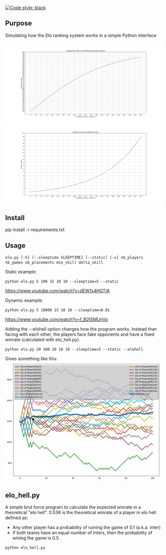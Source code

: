 [![Code style: black](https://img.shields.io/badge/code%20style-black-000000.svg)](https://github.com/ambv/black)

## Purpose
Simulating how the Elo ranking system works in a simple Python interface 

![expected_winrate.png](expected_winrate.png)
![nb_wins.png](nb_wins.png)

## Install
pip install -r requirements.txt

## Usage
``` 
elo.py [-h] [--sleeptime SLEEPTIME] [--static] [-v] nb_players nb_games nb_placements min_skill delta_skill
```
Static example:
``` 
python elo.py 5 100 15 10 10 --sleeptime=5 --static
``` 
https://www.youtube.com/watch?v=dEW1x4HGTIA

Dynamic example:
``` 
python elo.py 5 10000 15 10 10 --sleeptime=0.01
``` 
https://www.youtube.com/watch?v=f_B2ISMUnVo

Adding the --elohell option changes how the program works. Instead than facing with each other, the players face fake opponents and have a fixed winrate (calculated with elo_hell.py).
```
python elo.py 20 100 10 10 10 --sleeptime=5 --static --elohell
```
Gives something like this:
![elo_hell_dream.png](elo_hell_dream.png)

## elo_hell.py
A simple brut force program to calculate the expected winrate in a theoretical "elo hell".
0.536 is the theoretical winrate of a player in elo hell defined as: 
- Any other player has a probability of ruining the game of 0.1 (a.k.a. inter)
- If both teams have an equal number of inters, then the probability of wining the game is 0.5

``` 
python elo_hell.py
``` 

